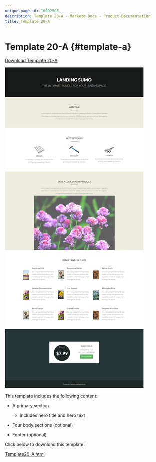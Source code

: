 ```yaml
---
unique-page-id: 10092905
description: Template 20-A - Marketo Docs - Product Documentation
title: Template 20-A
---
```


# Template 20-A {#template-a}

[Download Template 20-A](http://docs.marketo.com/download/attachments/10092905/template-20a.html?version=1&modificationdate=1441750550000&api=v2)

![](assets/image2015-9-18-9-3a1-3a49.png)

This template includes the following content:

* A primary section

    * includes hero title and hero text

* Four body sections (optional)
* Footer (optional)

Click below to download this template:

[Template20-A.html](http://docs.marketo.com/download/attachments/10092905/template-20a.html?version=1&modificationdate=1441750550000&api=v2)
